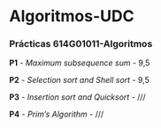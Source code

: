 # Algoritmos-UDC
### Prácticas 614G01011-Algoritmos

**P1** - *Maximum subsequence sum* - 9,5 <br />

**P2** - *Selection sort and Shell sort* - 9,5 <br />

**P3** - *Insertion sort and Quicksort* - /// <br />

**P4** - *Prim’s Algorithm* - /// <br />
